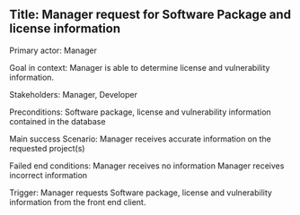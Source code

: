 ## Title: Manager request for Software Package and license information

Primary actor: Manager

Goal in context: Manager is able to determine license and vulnerability information.

Stakeholders: Manager, Developer

Preconditions: Software package, license and vulnerability information contained in the database
              
Main success Scenario: Manager receives accurate information on the requested project(s)

Failed end conditions: Manager receives no information
                       Manager receives incorrect information 

Trigger: Manager requests Software package, license and vulnerability information from the front end client.

